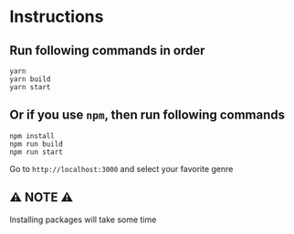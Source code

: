 # Instructions

## Run following commands in order

```
yarn
yarn build
yarn start
```

## Or if you use `npm`, then run following commands

```
npm install
npm run build
npm run start
```

Go to `http://localhost:3000` and select your favorite genre

## ⚠ NOTE ⚠
Installing packages will take some time
